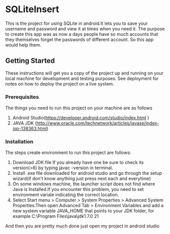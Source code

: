 

# SQLiteInsert

This is the project for using SQLite in android.It lets you to save your username and password and view it at times when you need it.
The purpose to create this app was as now a days people have so much accounts that they themselves forget the passwords of different account.
So this app would help them.

## Getting Started

These instructions will get you a copy of the project up and running on your local machine for development and testing purposes. See deployment for notes on how to deploy the project on a live system.

### Prerequisites

The things you need to run this project on your machine are as follows

1. Android Studio(https://developer.android.com/studio/index.html )
2. JAVA JDK (http://www.oracle.com/technetwork/articles/javase/index-jsp-138363.html)

### Installation

The steps create environment to run this project are follows:

1. Download JDK file If you already have one be sure to check its version(>6) by typing javac -version in terminal.
2. Install .exe file downloaded for android studio and go through the setup wizard(if don't know anything just press next each and            everytime)
3. On some windows machine, the launcher script does not find where Java is Installed.If you encounter this problem, you need to set          environment variale indicating the correct location.
4. Select Start menu > Computer > System Properties > Advanced System Properties.Then open Advanced Tab > Environment Variables and add a    new system variable JAVA_HOME that points to your JDK folder, for example C:\Program Files\java\jdk1.7.0 21
 
And then you are pretty much done just open my project in android studio
